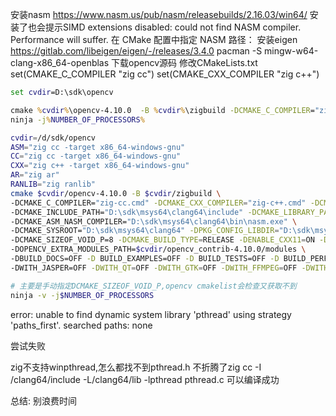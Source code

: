 安装nasm https://www.nasm.us/pub/nasm/releasebuilds/2.16.03/win64/
安装了也会提示SIMD extensions disabled: could not find NASM compiler.  Performance will suffer.
在 CMake 配置中指定 NASM 路径：
安装eigen https://gitlab.com/libeigen/eigen/-/releases/3.4.0
pacman -S mingw-w64-clang-x86_64-openblas
下载opencv源码
修改CMakeLists.txt
set(CMAKE_C_COMPILER "zig cc")
set(CMAKE_CXX_COMPILER "zig c++")  

```cmd
set cvdir=D:\sdk\opencv

cmake %cvdir%\opencv-4.10.0  -B %cvdir%\zigbuild -DCMAKE_C_COMPILER="zig-cc.cmd" -DCMAKE_CXX_COMPILER="zig-c++.cmd" -DCMAKE_ASM_NASM_COMPILER=D:\sdk\msys64\clang64\bin\nasm.exe -DCMAKE_INCLUDE_PATH="D:\sdk\msys64\clang64\include" -DCMAKE_LIBRARY_PATH="D:\sdk\msys64\clang64\lib" -DCMAKE_SIZEOF_VOID_P=8 -DCMAKE_BUILD_TYPE=RELEASE -DENABLE_CXX11=ON -DBUILD_SHARED_LIBS=ON -DOPENCV_EXTRA_MODULES_PATH=%cvdir%\opencv_contrib-4.10.0\modules -DBUILD_DOCS=OFF -DBUILD_EXAMPLES=OFF -DBUILD_TESTS=OFF -DBUILD_PERF_TESTS=OFF -DBUILD_opencv_java=NO -DBUILD_opencv_python=NO -DBUILD_opencv_python2=NO -DBUILD_opencv_python3=NO -DWITH_JASPER=OFF -DWITH_QT=OFF -DWITH_GTK=OFF -DWITH_FFMPEG=OFF -DWITH_TIFF=OFF -DWITH_WEBP=OFF -DWITH_PNG=OFF -DWITH_1394=OFF -DWITH_OPENJPEG=OFF -DOPENCV_GENERATE_PKGCONFIG=ON -DWITH_ITT=OFF -Wno-dev
ninja -j%NUMBER_OF_PROCESSORS%
```

```bash
cvdir=/d/sdk/opencv
ASM="zig cc -target x86_64-windows-gnu"
CC="zig cc -target x86_64-windows-gnu"
CXX="zig c++ -target x86_64-windows-gnu" 
AR="zig ar"
RANLIB="zig ranlib"
cmake $cvdir/opencv-4.10.0 -B $cvdir/zigbuild \
-DCMAKE_C_COMPILER="zig-cc.cmd" -DCMAKE_CXX_COMPILER="zig-c++.cmd" -DCMAKE_C_FLAGS="-target x86_64-windows-gnu" -DCMAKE_CXX_FLAGS="-target x86_64-windows-gnu" \
-DCMAKE_INCLUDE_PATH="D:\sdk\msys64\clang64\include" -DCMAKE_LIBRARY_PATH="D:\sdk\msys64\clang64\lib" \
-DCMAKE_ASM_NASM_COMPILER="D:\sdk\msys64\clang64\bin\nasm.exe" \
-DCMAKE_SYSROOT="D:\sdk\msys64\clang64" -DPKG_CONFIG_LIBDIR="D:\sdk\msys64\clang64\lib\pkgconfig" \
-DCMAKE_SIZEOF_VOID_P=8 -DCMAKE_BUILD_TYPE=RELEASE -DENABLE_CXX11=ON -DBUILD_SHARED_LIBS=ON \
-DOPENCV_EXTRA_MODULES_PATH=$cvdir/opencv_contrib-4.10.0/modules \
-DBUILD_DOCS=OFF -D BUILD_EXAMPLES=OFF -D BUILD_TESTS=OFF -D BUILD_PERF_TESTS=OFF -DBUILD_opencv_java=NO -DBUILD_opencv_python=NO -DBUILD_opencv_python2=NO -DBUILD_opencv_python3=NO \
-DWITH_JASPER=OFF -DWITH_QT=OFF -DWITH_GTK=OFF -DWITH_FFMPEG=OFF -DWITH_TIFF=OFF -DWITH_WEBP=OFF -DWITH_PNG=OFF -DWITH_1394=OFF -DWITH_OPENJPEG=OFF -DOPENCV_GENERATE_PKGCONFIG=ON -DWITH_ITT=OFF  -Wno-dev

# 主要是手动指定DCMAKE_SIZEOF_VOID_P,opencv cmakelist会检查又获取不到
ninja -v -j$NUMBER_OF_PROCESSORS
```

error: unable to find dynamic system library 'pthread' using strategy 'paths_first'. searched paths: none

尝试失败

zig不支持winpthread,怎么都找不到pthread.h
不折腾了zig cc -I /clang64/include -L/clang64/lib -lpthread pthread.c 可以编译成功

总结: 别浪费时间
